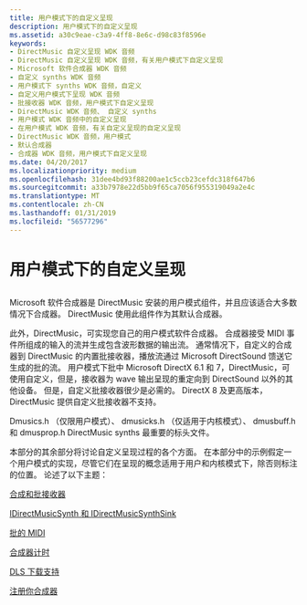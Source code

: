 ```yaml
---
title: 用户模式下的自定义呈现
description: 用户模式下的自定义呈现
ms.assetid: a30c9eae-c3a9-4ff8-8e6c-d98c83f8596e
keywords:
- DirectMusic 自定义呈现 WDK 音频
- DirectMusic 自定义呈现 WDK 音频，有关用户模式下自定义呈现
- Microsoft 软件合成器 WDK 音频
- 自定义 synths WDK 音频
- 用户模式下 synths WDK 音频，自定义
- 自定义用户模式下呈现 WDK 音频
- 批接收器 WDK 音频，用户模式下自定义呈现
- DirectMusic WDK 音频、 自定义 synths
- 用户模式 WDK 音频中的自定义呈现
- 在用户模式 WDK 音频，有关自定义呈现的自定义呈现
- DirectMusic WDK 音频，用户模式
- 默认合成器
- 合成器 WDK 音频，用户模式下自定义呈现
ms.date: 04/20/2017
ms.localizationpriority: medium
ms.openlocfilehash: 31dee4bd93f88200ae1c5ccb23cefdc318f647b6
ms.sourcegitcommit: a33b7978e22d5bb9f65ca7056f955319049a2e4c
ms.translationtype: MT
ms.contentlocale: zh-CN
ms.lasthandoff: 01/31/2019
ms.locfileid: "56577296"
---
```

# <a name="custom-rendering-in-user-mode"></a>用户模式下的自定义呈现


## <span id="custom_rendering_in_user_mode"></span><span id="CUSTOM_RENDERING_IN_USER_MODE"></span>


Microsoft 软件合成器是 DirectMusic 安装的用户模式组件，并且应该适合大多数情况下合成器。 DirectMusic 使用此组件作为其默认合成器。

此外，DirectMusic，可实现您自己的用户模式软件合成器。 合成器接受 MIDI 事件所组成的输入的流并生成包含波形数据的输出流。 通常情况下，自定义的合成器到 DirectMusic 的内置批接收器，播放流通过 Microsoft DirectSound 馈送它生成的批的流。 用户模式下批中 Microsoft DirectX 6.1 和 7，DirectMusic，可使用自定义，但是，接收器为 wave 输出呈现的重定向到 DirectSound 以外的其他设备。 但是，自定义批接收器很少是必需的。 DirectX 8 及更高版本，DirectMusic 提供自定义批接收器不支持。

Dmusics.h （仅限用户模式）、 dmusicks.h （仅适用于内核模式）、 dmusbuff.h 和 dmusprop.h DirectMusic synths 最重要的标头文件。

本部分的其余部分将讨论自定义呈现过程的各个方面。 在本部分中的示例假定一个用户模式的实现，尽管它们在呈现的概念适用于用户和内核模式下，除否则标注的位置。 论述了以下主题：

[合成和批接收器](synthesizers-and-wave-sinks.md)

[IDirectMusicSynth 和 IDirectMusicSynthSink](idirectmusicsynth-and-idirectmusicsynthsink.md)

[批的 MIDI](midi-to-wave.md)

[合成器计时](synthesizer-timing.md)

[DLS 下载支持](dls-download-support.md)

[注册你合成器](registering-your-synthesizer.md)

 

 




